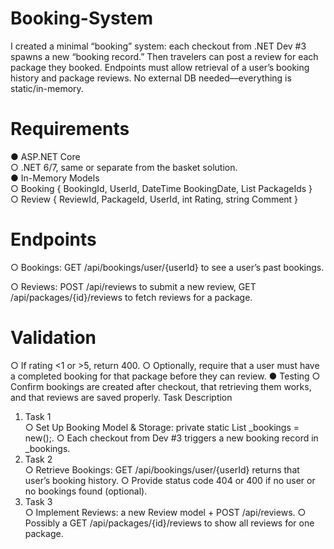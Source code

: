 # Booking-System
I  created a minimal “booking” system: each checkout from .NET Dev #3 spawns a new “booking record.” Then travelers can post a review for each package they booked. Endpoints must allow retrieval of a user’s booking history and package reviews. No external DB needed—everything is static/in-memory.

# Requirements <br>
● ASP.NET Core <br>
○ .NET 6/7, same or separate from the basket solution. <br>
● In-Memory Models <br>
○ Booking { BookingId, UserId, DateTime BookingDate, List<int>
PackageIds } <br>
○ Review { ReviewId, PackageId, UserId, int Rating, string
Comment } <br>
# Endpoints  <br>
○ Bookings: GET /api/bookings/user/{userId} to see a user’s past
bookings.

○ Reviews: POST /api/reviews to submit a new review, GET
/api/packages/{id}/reviews to fetch reviews for a package.

# Validation
○ If rating <1 or >5, return 400.
○ Optionally, require that a user must have a completed booking for that package
before they can review.
● Testing
○ Confirm bookings are created after checkout, that retrieving them works, and that
reviews are saved properly.
Task Description
1. Task 1  <br>
○ Set Up Booking Model & Storage: private static List<Booking>
_bookings = new();.
○ Each checkout from Dev #3 triggers a new booking record in _bookings.
2. Task 2 <br>
○ Retrieve Bookings: GET /api/bookings/user/{userId} returns that
user’s booking history.
○ Provide status code 404 or 400 if no user or no bookings found (optional).
3. Task 3 <br>
○ Implement Reviews: a new Review model + POST /api/reviews.
○ Possibly a GET /api/packages/{id}/reviews to show all reviews for one
package.
